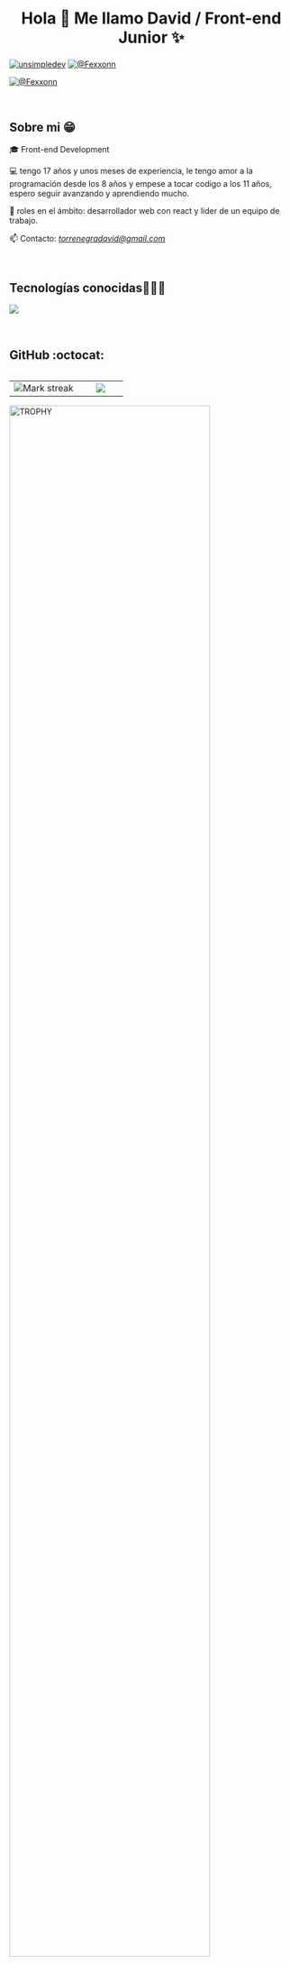 <h1 align="center">Hola 👋  Me llamo David / Front-end Junior ✨ </h1> 

<p align="left">
<a href="https://www.linkedin.com/in/david-torrenegra-g%C3%B3mez-b89073299/" target="_blank"><img align="center" src="https://img.shields.io/badge/LinkedIn-0077B5?style=for-the-badge&logo=linkedin&logoColor=white" alt="unsimpledev"/></a>
<a href = "https://mail.google.com/mail/torrenegradavid@gmail.com" target="_blank"><img align="center" src="https://img.shields.io/badge/Gmail-D14836?style=for-the-badge&logo=gmail&logoColor=white" alt="@Fexxonn"  /></a>

<a href = "torrenegradavid@gmail.com" target="blank"><img align="center" src="https://img.shields.io/badge/Gmail-D14836?style=for-the-badge&logo=gmail&logoColor=white" alt="@Fexxonn"  /></a>
  </p>
<br>
<h2>Sobre mi 😁</h2>
<!--Intro start-->

<p align="left">
🎓 Front-end Development

💻 tengo 17 años y unos meses de experiencia, le tengo amor a la programación desde los 8 años y empese a tocar codigo a los 11 años, espero seguir avanzando y aprendiendo mucho.

📝 roles en el ámbito: desarrollador web con react y lider de un equipo de trabajo.

📫 Contacto: *torrenegradavid@gmail.com*
<!--Intro end-->
  </p>
<br>

<h2 >Tecnologías conocidas👨🏻‍💻</h2>
<!--tech stack icons-->
<p align="left">
  <a href="https://skillicons.dev">
    <img src="https://skillicons.dev/icons?i=html,css,javascript,react,nodejs,mysql,sqlite,git,github,docker,materialui,postman,vscode,bash,ps&perline=12" />
  </a>
</p>
<br>
<!------------------------->
<h2>GitHub :octocat:</h2>
<!--- stats & Trophy (start) -->
<p align="center">
  <!--- stats (start) -->
<table align="left">
<tr border="none">
<td width="60%" align="center">

<!--  <img  align="center"  src="https://github-readme-stats.vercel.app/api?username=Fexxonn&theme=dark&show_icons=true&count_private=true" />
  <br></br> -->
  <img  title="🔥 Get streak stats for your profile at git.io/streak-stats" alt="Mark streak" src="https://github-readme-streak-stats.herokuapp.com/?user=Fexxonn&theme=dark&hide_border=false" /> 
</td>

<td width="40%" align="center">

  <img  align="center"  src="https://github-readme-stats.anuraghazra1.vercel.app/api/top-langs/?username=Fexxonn&theme=dark&hide_border=false&no-bg=true&no-frame=true&langs_count=10"/>

  </td>
</tr>
</table>
<!--- stats (end) -->

<!--- trophy (start) -->
<div align=left>
  <a href="https://github.com/ryo-ma/github-profile-trophy" title="Go to Source">
      <img align="center" width=84% src="https://github-profile-trophy.vercel.app/?username=Fexxonn&theme=radical&row=1&column=7&margin-h=15&margin-w=5&no-bg=true" alt="TROPHY" />
    </a>
</div>
<!--- trophy (start) -->


</p>        
<!--- stats (end) -->
